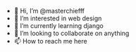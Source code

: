 - 👋 Hi, I’m @masterchiefff
- 👀 I’m interested in web design
- 🌱 I’m currently learning django
- 💞️ I’m looking to collaborate on anything
- 📫 How to reach me here

<!---
masterchiefff/masterchiefff is a ✨ special ✨ repository because its `README.md` (this file) appears on your GitHub profile.
You can click the Preview link to take a look at your changes.
--->
